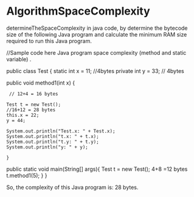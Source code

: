 # AlgorithmSpaceComplexity
determineTheSpaceComplexity in java code, by determine the bytecode size of the following Java program
and calculate the minimum RAM size required to run this Java program.


//Sample code here  Java program space complexity (method and static variable) .

public class Test {
    static int x = 11; //4bytes
    private int y = 33; // 4bytes
    
public void method1(int x) {

     // 12+4 = 16 bytes
     
    Test t = new Test();  
    //16+12 = 28 bytes
    this.x = 22;
    y = 44;
    
    System.out.println("Test.x: " + Test.x);
    System.out.println("t.x: " + t.x);
    System.out.println("t.y: " + t.y);
    System.out.println("y: " + y);
    
    }
    
public static void main(String[] args){
    Test t = new Test(); 4+8 =12 bytes
    t.method1(5);
    }
}

So, the complexity of this Java program is: 28 bytes.
